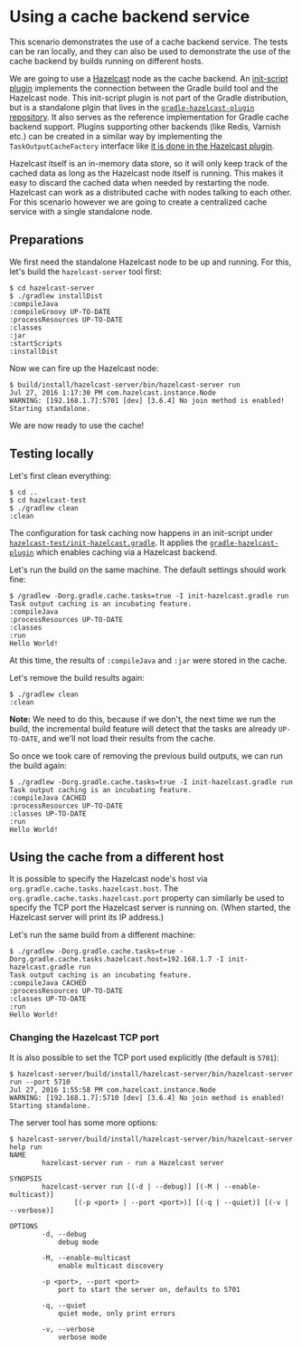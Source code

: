 # Using a cache backend service

This scenario demonstrates the use of a cache backend service. The tests can be ran locally, and they can also be used to demonstrate the use of the cache backend by builds running on different hosts.

We are going to use a [Hazelcast](http://hazelcast.org) node as the cache backend. An [init-script plugin](https://docs.gradle.org/current/userguide/init_scripts.html#N14C1D) implements the connection between the Gradle build tool and the Hazelcast node. This init-script plugin is not part of the Gradle distribution, but is a standalone plgin that lives in the [`gradle-hazelcast-plugin` repository](https://github.com/lptr/gradle-hazelcast-plugin). It also serves as the reference implementation for Gradle cache backend support. Plugins supporting other backends (like Redis, Varnish etc.) can be created in a similar way by implementing the `TaskOutputCacheFactory` interface like [it is done in the Hazelcast plugin](https://github.com/lptr/gradle-hazelcast-plugin/blob/6f1c5ab64e6d9cad2a15fda26d994e4e07d9a51c/src/main/java/org/gradle/cache/tasks/hazelcast/HazelcastPlugin.java).

Hazelcast itself is an in-memory data store, so it will only keep track of the cached data as long as the Hazelcast node itself is running. This makes it easy to discard the cached data when needed by restarting the node. Hazelcast can work as a distributed cache with nodes talking to each other. For this scenario however we are going to create a centralized cache service with a single standalone node.

## Preparations

We first need the standalone Hazelcast node to be up and running. For this, let's build the `hazelcast-server` tool first:

```text
$ cd hazelcast-server
$ ./gradlew installDist
:compileJava
:compileGroovy UP-TO-DATE
:processResources UP-TO-DATE
:classes
:jar
:startScripts
:installDist
```

Now we can fire up the Hazelcast node:

```text
$ build/install/hazelcast-server/bin/hazelcast-server run
Jul 27, 2016 1:17:30 PM com.hazelcast.instance.Node
WARNING: [192.168.1.7]:5701 [dev] [3.6.4] No join method is enabled! Starting standalone.
```

We are now ready to use the cache!

## Testing locally

Let's first clean everything:

```text
$ cd ..
$ cd hazelcast-test
$ ./gradlew clean
:clean
```

The configuration for task caching now happens in an init-script under [`hazelcast-test/init-hazelcast.gradle`](hazelcast-test/init-hazelcast.gradle). It applies the [`gradle-hazelcast-plugin`](https://github.com/lptr/gradle-hazelcast-plugin) which enables caching via a Hazelcast backend.

Let's run the build on the same machine. The default settings should work fine:

```text
$ /gradlew -Dorg.gradle.cache.tasks=true -I init-hazelcast.gradle run
Task output caching is an incubating feature.
:compileJava
:processResources UP-TO-DATE
:classes
:run
Hello World!
```

At this time, the results of `:compileJava` and `:jar` were stored in the cache.

Let's remove the build results again:

```text
$ ./gradlew clean
:clean
```

**Note:** We need to do this, because if we don't, the next time we run the build, the incremental build feature will detect that the tasks are already `UP-TO-DATE`, and we'll not load their results from the cache.

So once we took care of removing the previous build outputs, we can run the build again:

```text
$ ./gradlew -Dorg.gradle.cache.tasks=true -I init-hazelcast.gradle run
Task output caching is an incubating feature.
:compileJava CACHED
:processResources UP-TO-DATE
:classes UP-TO-DATE
:run
Hello World!
```


## Using the cache from a different host

It is possible to specify the Hazelcast node's host via `org.gradle.cache.tasks.hazelcast.host`. The `org.gradle.cache.tasks.hazelcast.port` property can similarly be used to specify the TCP port the Hazelcast server is running on. (When started, the Hazelcast server will print its IP address.)

Let's run the same build from a different machine:

```text
$ ./gradlew -Dorg.gradle.cache.tasks=true -Dorg.gradle.cache.tasks.hazelcast.host=192.168.1.7 -I init-hazelcast.gradle run
Task output caching is an incubating feature.
:compileJava CACHED
:processResources UP-TO-DATE
:classes UP-TO-DATE
:run
Hello World!
```

### Changing the Hazelcast TCP port

It is also possible to set the TCP port used explicitly (the default is `5701`):

```text
$ hazelcast-server/build/install/hazelcast-server/bin/hazelcast-server run --port 5710
Jul 27, 2016 1:55:58 PM com.hazelcast.instance.Node
WARNING: [192.168.1.7]:5710 [dev] [3.6.4] No join method is enabled! Starting standalone.
```

The server tool has some more options:

```text
$ hazelcast-server/build/install/hazelcast-server/bin/hazelcast-server help run
NAME
        hazelcast-server run - run a Hazelcast server

SYNOPSIS
        hazelcast-server run [(-d | --debug)] [(-M | --enable-multicast)]
                [(-p <port> | --port <port>)] [(-q | --quiet)] [(-v | --verbose)]

OPTIONS
        -d, --debug
            debug mode

        -M, --enable-multicast
            enable multicast discovery

        -p <port>, --port <port>
            port to start the server on, defaults to 5701

        -q, --quiet
            quiet mode, only print errors

        -v, --verbose
            verbose mode
```
